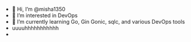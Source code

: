 - 👋 Hi, I’m @misha1350
- 👀 I’m interested in DevOps
- 🌱 I’m currently learning Go, Gin Gonic, sqlc, and various DevOps tools
- uuuuhhhhhhhhhhh
- 

<!---
misha1350/misha1350 is a ✨ special ✨ repository because its `README.md` (this file) appears on your GitHub profile.
You can click the Preview link to take a look at your changes.
--->
